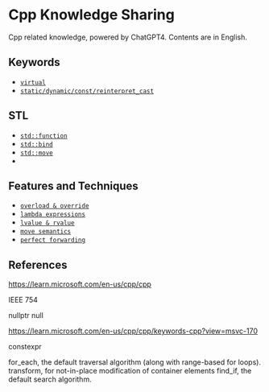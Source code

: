 # Cpp Knowledge Sharing
Cpp related knowledge, powered by ChatGPT4. Contents are in English. 

## Keywords

* [`virtual`](docs/virtual.md)
* [`static/dynamic/const/reinterpret_cast`](./docs/cast.md)

## STL

- [`std::function`](docs/function.md)
- [`std::bind`](docs/bind.md)
- [`std::move`](docs/move.md)
- 

## Features and Techniques

- [`overload & override`](./docs/overload&ride.md)
- [`lambda expressions`](./docs/lambda.md)
- [`lvalue & rvalue`](docs/l&rvalue.md)
- [`move semantics`](docs/move_semantics.md)
- [`perfect forwarding`](docs/perfect_forwarding.md)



## References

https://learn.microsoft.com/en-us/cpp/cpp





IEEE 754

nullptr null

https://learn.microsoft.com/en-us/cpp/cpp/keywords-cpp?view=msvc-170

constexpr

for_each, the default traversal algorithm (along with range-based for loops). transform, for not-in-place modification of container elements find_if, the default search algorithm.
